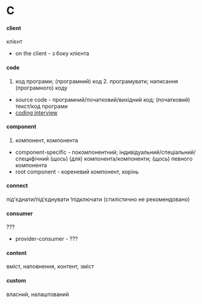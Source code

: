 # C

#### client
клієнт
  - on the client - з боку клієнта

#### code
1. код програми; (програмний) код 2. програмувати; написання (програмного) коду
  - source code - програмний/початковий/вихідний код; (початковий) текст/код програми
  - [coding interview](./I.md#interview)

#### component
1. компонент, компонента
  - component-specific - покомпонентний; індивідуальний/спеціальний/специфічний (*щось*) (для) компонента/компоненти; (*щось*) певного компонента
  - root component - кореневий компонент, корінь

#### connect
під'єднати/під'єднувати
!підключати (стилістично не рекомендовано)

#### consumer
???
  - provider-consumer - ???

#### content
вміст, наповнення, контент, зміст

#### custom
власний, налаштований
